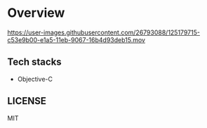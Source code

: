 # Overview

https://user-images.githubusercontent.com/26793088/125179715-c53e9b00-e1a5-11eb-9067-16b4d93deb15.mov

## Tech stacks

- Objective-C

## LICENSE

MIT
